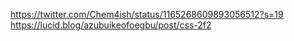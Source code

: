 
https://twitter.com/Chem4ish/status/1165268609893056512?s=19
https://lucid.blog/azubuikeofoegbu/post/css-2f2
